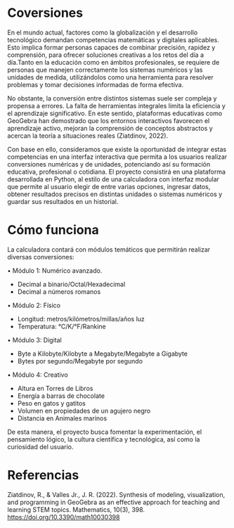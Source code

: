 # Coversiones
En el mundo actual, factores como la globalización y el desarrollo tecnológico demandan competencias matemáticas y digitales aplicables. Esto implica formar personas capaces de combinar precisión, rapidez y comprensión, para ofrecer soluciones creativas a los retos del día a día.Tanto en la educación como en ámbitos profesionales, se requiere de personas que manejen correctamente los sistemas numéricos y las unidades de medida, utilizándolos como una herramienta para resolver problemas y tomar decisiones informadas de forma efectiva.

No obstante, la conversión entre distintos sistemas suele ser compleja y propensa a errores. La falta de herramientas integrales limita la eficiencia y el aprendizaje significativo. En este sentido, plataformas educativas como GeoGebra han demostrado que los entornos interactivos favorecen el aprendizaje activo, mejoran la comprensión de conceptos abstractos y acercan la teoría a situaciones reales (Ziatdinov, 2022).

Con base en ello, consideramos que existe la oportunidad de integrar estas competencias en una interfaz interactiva que permita a los usuarios realizar conversiones numéricas y de unidades, potenciando así su formación educativa, profesional o cotidiana. El proyecto consistirá en una plataforma desarrollada en Python, al estilo de una calculadora con interfaz modular que permite al usuario elegir de entre varias opciones, ingresar datos, obtener resultados precisos en distintas unidades o sistemas numéricos y guardar sus resultados en un historial.

# Cómo funciona
La calculadora contará con módulos temáticos que permitirán realizar diversas conversiones:

•	Módulo 1: Numérico avanzado.
- Decimal a binario/Octal/Hexadecimal
- Decimal a números romanos

•	Módulo 2: Físico
- Longitud: metros/kilómetros/millas/años luz
- Temperatura: °C/K/°F/Rankine

•	Módulo 3: Digital
- Byte a Kilobyte/Kilobyte a Megabyte/Megabyte a Gigabyte
- Bytes por segundo/Megabyte por segundo

•	 Módulo 4: Creativo
- Altura en Torres de Libros
- Energía a barras de chocolate
- Peso en gatos y gatitos
- Volumen en propiedades de un agujero negro
- Distancia en Animales marinos

De esta manera, el proyecto busca fomentar la experimentación, el pensamiento lógico, la cultura científica y tecnológica, así como la curiosidad del usuario.

# Referencias

Ziatdinov, R., & Valles Jr., J. R. (2022). Synthesis of modeling, visualization, and programming in GeoGebra as an effective approach for teaching and learning STEM topics. Mathematics, 10(3), 398. https://doi.org/10.3390/math10030398


